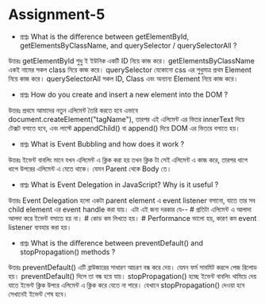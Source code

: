 # Assignment-5

* প্রশ্নঃ What is the difference between getElementById, getElementsByClassName, and querySelector / querySelectorAll ?

 উত্তরঃ  getElementById শুধু ই ইউনিক একটি ID নিয়ে কাজ করে। 
       getElementsByClassName একই নামের সকল class নিয়ে কাজ করে।
       querySelector যেকোনো css এর শুধুমাত্র প্রথম Element নিয়ে কাজ করে।
       querySelectorAll সকল ID, Class এবং অন্যান্য Element নিয়ে কাজ করে। 

* প্রশ্নঃ How do you create and insert a new element into the DOM ?

উত্তরঃ  প্রথমে আমাদের নতুন এলিমেন্ট তৈরি করতে হবে এভাবে document.createElement("tagName"),
       তারপর এই এলিমেন্ট এর ভিতর innerText দিয়ে টেক্সট বসাতে হবে,
       এবং লাস্টে appendChild() বা append() দিয়ে DOM এর ভিতরে বসাতে হয়। 

* প্রশ্নঃ What is Event Bubbling and how does it work ?

উত্তরঃ  ইভেন্ট বাবলিং মানে যখন এলিমেন্ট এ ক্লিক করা হয় তখন ক্লিক টা সেই এলিমেন্ট এ কাজ করে, তারপর ধাপে ধাপে উপরের এলিমেন্ট এ যেতে থাকে। 
         যেমন Parent থেকে Body তে।

* প্রশ্নঃ What is Event Delegation in JavaScript? Why is it useful ?

উত্তরঃ  Event Delegation হলো একটা parent element এ event listener বসানো, যাতে তার সব child element এর event handle করা যায়।
       এটা এই জন্য দরকার যে--
       # প্রতিটা এলিমেন্ট এ আলাদা আলদা করে ইভেন্ট বসাতে হয় না। 
       # কোড কম লিখতে হয়। 
       # Performance ভালো হয়, কারণ কম event listener ব্যবহার করা হয়।

* প্রশ্নঃ What is the difference between preventDefault() and stopPropagation() methods ?

উত্তরঃ  preventDefault() এটি ব্রাউজারের সাধারণ আচরণ বন্ধ করে দেয়। যেমন ফর্ম সাবমিট করলে পেজ রিলোড হয়। preventDefault() দিলে তা বন্ধ হয়ে যায়। 
       stopPropagation() হচ্ছে ইভেন্ট বাবলিং থামিয়ে দেয় যাতে ইভেন্ট ক্লিক উপরে এলিমেন্ট এ ক্লিক করে যেতে না পারে। যেখানে stopPropagation() দেওয়া হবে সেখানেই ইভেন্ট শেষ হবে। 